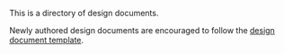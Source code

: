 This is a directory of design documents.

Newly authored design documents are encouraged to follow the
[design document template](design-template.md).
